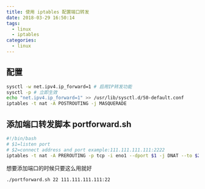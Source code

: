 ```yaml
---
title: 使用 iptables 配置端口转发
date: 2018-03-29 16:50:14
tags:
  - linux
  - iptables
categories:
  - linux
---
```

## 配置
  ```bash
  sysctl -w net.ipv4.ip_forward=1 # 启用IP转发功能
  sysctl -p # 立即生效
  echo "net.ipv4.ip_forward=1" >> /usr/lib/sysctl.d/50-default.conf
  iptables -t nat -A POSTROUTING -j MASQUERADE
  ```

## 添加端口转发脚本 portforward.sh
  ```bash
  #!/bin/bash
  # $1=listen port
  # $2=connect address and port example:111.111.111.111:2222
  iptables -t nat -A PREROUTING -p tcp -i eno1 --dport $1 -j DNAT --to $2
  ```

  想要添加端口的时候只要这么用就好
  ```bash
  ./portforward.sh 22 111.111.111.111:22
  ```
